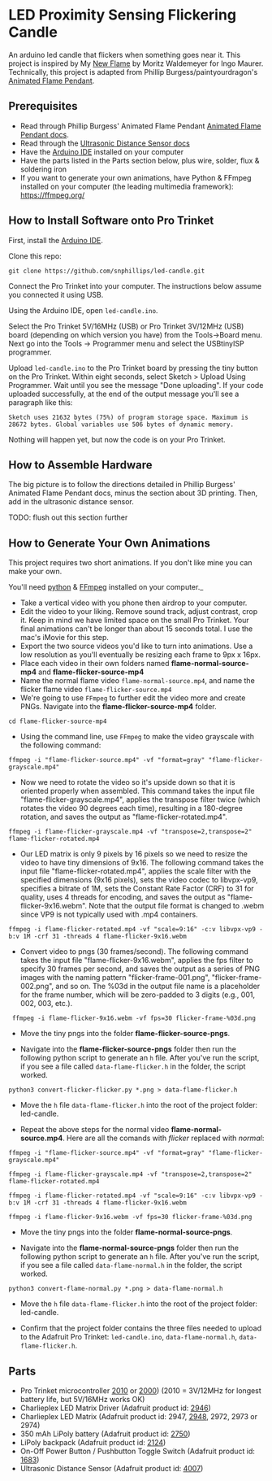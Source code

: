 # LED Proximity Sensing Flickering Candle
An arduino led candle that flickers when something goes near it. This project is inspired by My [New Flame](https://www.ingo-maurer.com/en/products/my-new-flame/) by Moritz Waldemeyer for Ingo Maurer. Technically, this project is adapted from Phillip Burgess/paintyourdragon's [Animated Flame Pendant](https://learn.adafruit.com/animated-flame-pendant).


## Prerequisites
- Read through Phillip Burgess' Animated Flame Pendant [Animated Flame Pendant docs](https://learn.adafruit.com/animated-flame-pendant).
- Read through the [Ultrasonic Distance Sensor docs](https://learn.adafruit.com/ultrasonic-sonar-distance-sensors)
- Have the [Arduino IDE](https://www.arduino.cc/en/software) installed on your computer
- Have the parts listed in the Parts section below, plus wire, solder, flux & soldering iron
- If you want to generate your own animations, have Python & FFmpeg installed on your computer (the leading multimedia framework): https://ffmpeg.org/


## How to Install Software onto Pro Trinket

First, install the [Arduino IDE](https://www.arduino.cc/en/software).

Clone this repo:


`git clone https://github.com/snphillips/led-candle.git`


Connect the Pro Trinket into your computer. The instructions below assume you connected it using USB.

Using the Arduino IDE, open `led-candle.ino`.

Select the Pro Trinket 5V/16MHz (USB) or Pro Trinket 3V/12MHz (USB) board (depending on which version you have) from the Tools->Board menu.
Next go into the Tools -> Programmer menu and select the USBtinyISP programmer.

Upload `led-candle.ino` to the Pro Trinket board by pressing the tiny button on the Pro Trinket. Within eight seconds, select Sketch > Upload Using Programmer. Wait until you see the message "Done uploading". 
If your code uploaded successfully, at the end of the output message you'll see a paragraph like this:


`Sketch uses 21632 bytes (75%) of program storage space. Maximum is 28672 bytes.
Global variables use 506 bytes of dynamic memory.`


Nothing will happen yet, but now the code is on your Pro Trinket.

## How to Assemble Hardware
The big picture is to follow the directions detailed in Phillip Burgess' Animated Flame Pendant docs, minus the section about 3D printing. Then, add in the ultrasonic distance sensor.

TODO: flush out this section further


## How to Generate Your Own Animations
This project requires two short animations. If you don't like mine you can make your own.

You'll need [python](https://www.python.org/about/gettingstarted/) & [FFmpeg](https://ffmpeg.org/) installed on your computer._

- Take a vertical video with you phone then airdrop to your computer.
- Edit the video to your liking. Remove sound track, adjust contrast, crop it. Keep in mind we have limited space on the small Pro Trinket. Your final animations can't be longer than about 15 seconds total. I use the mac's iMovie for this step.
- Export the two source videos you'd like to turn into animations. Use a low resolution as you'll eventually be resizing each frame to 9px x 16px.
- Place each video in their own folders named **flame-normal-source-mp4** and **flame-flicker-source-mp4**
- Name the normal flame video `flame-normal-source.mp4`, and name the flicker flame video `flame-flicker-source.mp4`
- We're going to use `FFmpeg` to further edit the video more and create PNGs. Navigate into the **flame-flicker-source-mp4** folder. 


```
cd flame-flicker-source-mp4
```

- Using the command line, use `FFmpeg` to make the video grayscale with the following command:

```
ffmpeg -i "flame-flicker-source.mp4" -vf "format=gray" "flame-flicker-grayscale.mp4"
```


- Now we need to rotate the video so it's upside down so that it is oriented properly when assembled. This command takes the input file "flame-flicker-grayscale.mp4", applies the transpose filter twice (which rotates the video 90 degrees each time), resulting in a 180-degree rotation, and saves the output as "flame-flicker-rotated.mp4".


```
ffmpeg -i flame-flicker-grayscale.mp4 -vf "transpose=2,transpose=2" flame-flicker-rotated.mp4
```


- Our LED matrix is only 9 pixels by 16 pixels so we need to resize the video to have tiny dimensions of 9x16. The following command takes the input file "flame-flicker-rotated.mp4", applies the scale filter with the specified dimensions (9x16 pixels), sets the video codec to libvpx-vp9, specifies a bitrate of 1M, sets the Constant Rate Factor (CRF) to 31 for quality, uses 4 threads for encoding, and saves the output as "flame-flicker-9x16.webm". Note that the output file format is changed to .webm since VP9 is not typically used with .mp4 containers.


```
ffmpeg -i flame-flicker-rotated.mp4 -vf "scale=9:16" -c:v libvpx-vp9 -b:v 1M -crf 31 -threads 4 flame-flicker-9x16.webm
```


- Convert video to pngs (30 frames/second). The following command takes the input file "flame-flicker-9x16.webm", applies the fps filter to specify 30 frames per second, and saves the output as a series of PNG images with the naming pattern "flicker-frame-001.png", "flicker-frame-002.png", and so on. The %03d in the output file name is a placeholder for the frame number, which will be zero-padded to 3 digits (e.g., 001, 002, 003, etc.).

```
 ffmpeg -i flame-flicker-9x16.webm -vf fps=30 flicker-frame-%03d.png
```


- Move the tiny pngs into the folder **flame-flicker-source-pngs**.

- Navigate into the **flame-flicker-source-pngs** folder then run the following python script to generate an `h` file. After you've run the script, if you see a file called `data-flame-flicker.h` in the folder, the script worked.

```
python3 convert-flicker-flicker.py *.png > data-flame-flicker.h
```

- Move the `h` file `data-flame-flicker.h` into the root of the project folder: led-candle.


- Repeat the above steps for the normal video **flame-normal-source.mp4**. Here are all the comands with _flicker_ replaced with _normal_:

```
ffmpeg -i "flame-flicker-source.mp4" -vf "format=gray" "flame-flicker-grayscale.mp4"
```
```
ffmpeg -i flame-flicker-grayscale.mp4 -vf "transpose=2,transpose=2" flame-flicker-rotated.mp4
```
```
ffmpeg -i flame-flicker-rotated.mp4 -vf "scale=9:16" -c:v libvpx-vp9 -b:v 1M -crf 31 -threads 4 flame-flicker-9x16.webm
```
```
ffmpeg -i flame-flicker-9x16.webm -vf fps=30 flicker-frame-%03d.png
```

- Move the tiny pngs into the folder **flame-normal-source-pngs**.

- Navigate into the **flame-normal-source-pngs** folder then run the following python script to generate an `h` file. After you've run the script, if you see a file called `data-flame-normal.h` in the folder, the script worked.

```
python3 convert-flame-normal.py *.png > data-flame-normal.h
```
- Move the `h` file `data-flame-flicker.h` into the root of the project folder: led-candle.

- Confirm that the project folder contains the three files needed to upload to the Adafruit Pro Trinket: `led-candle.ino`, `data-flame-normal.h`, `data-flame-flicker.h`.


## Parts
- Pro Trinket microcontroller [2010](https://www.adafruit.com/product/2010) or [2000](https://www.adafruit.com/product/2000)) (2010 = 3V/12MHz for longest battery life, but 5V/16MHz works OK)
- Charlieplex LED Matrix Driver (Adafruit product id: [2946](https://www.adafruit.com/product/2946))
- Charlieplex LED Matrix (Adafruit product id: 2947, [2948](https://www.adafruit.com/product/2948), 2972, 2973 or 2974)
- 350 mAh LiPoly battery (Adafruit product id: [2750](https://www.adafruit.com/product/2750))
- LiPoly backpack (Adafruit product id: [2124](https://www.adafruit.com/product/2224))
- On-Off Power Button / Pushbutton Toggle Switch (Adafruit product id: [1683](https://www.adafruit.com/product/1683))
- Ultrasonic Distance Sensor (Adafruit product id: [4007](https://www.adafruit.com/product/4007))
